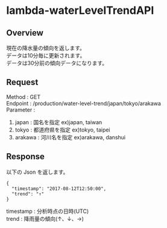 # lambda-waterLevelTrendAPI

## Overview
現在の降水量の傾向を返します。  
データは10分毎に更新されます。  
データは30分前の傾向データになります。  

## Request
Method : GET  
Endpoint : /production/water-level-trend/japan/tokyo/arakawa  
Parameter :   
1. japan : 国名を指定 ex)japan, taiwan  
2. tokyo : 都道府県を指定 ex)tokyo, taipei  
3. arakawa : 河川名を指定 ex)arakawa, danshui  

## Response

以下の Json を返します。
~~~
{
  "timestamp": "2017-08-12T12:50:00",
  "trend": "↑"
}
~~~

timestamp : 分析時点の日時(UTC)  
trend : 降雨量の傾向(↑、↓、→)  
